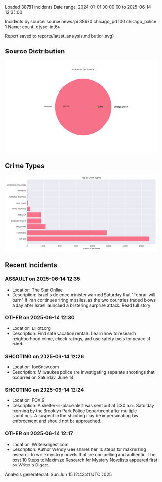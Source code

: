 
Loaded 38781 incidents
Date range: 2024-01-01 00:00:00 to 2025-06-14 12:35:00

Incidents by source:
source
newsapi           38680
chicago_pd          100
chicago_police        1
Name: count, dtype: int64

Report saved to reports/latest_analysis.md
bution.svg)

## Source Distribution
![Source Distribution](images/source_distribution.svg)

## Crime Types
![Crime Types](images/crime_types.svg)

## Recent Incidents

### ASSAULT on 2025-06-14 12:35
- Location: The Star Online
- Description: Israel's defence minister warned Saturday that "Tehran will burn" if Iran continues firing missiles, as the two countries traded blows a day after Israel launched a blistering surprise attack. Read full story


### OTHER on 2025-06-14 12:30
- Location: Elliott.org
- Description: Find safe vacation rentals. Learn how to research neighborhood crime, check ratings, and use safety tools for peace of mind.


### SHOOTING on 2025-06-14 12:26
- Location: fox6now.com
- Description: Milwaukee police are investigating separate shootings that occurred on Saturday, June 14.


### SHOOTING on 2025-06-14 12:24
- Location: FOX 9
- Description: A shelter-in-place alert was sent out at 5:30 a.m. Saturday morning by the Brooklyn Park Police Department after multiple shootings. A suspect in the shooting may be impersonating law enforcement and should not be approached.


### OTHER on 2025-06-14 12:17
- Location: Writersdigest.com
- Description: Author Wendy Gee shares her 10 steps for maximizing research to write mystery novels that are compelling and authentic.
The post 10 Steps to Maximize Research for Mystery Novelists appeared first on Writer's Digest.

Analysis generated at: Sun Jun 15 12:43:41 UTC 2025

